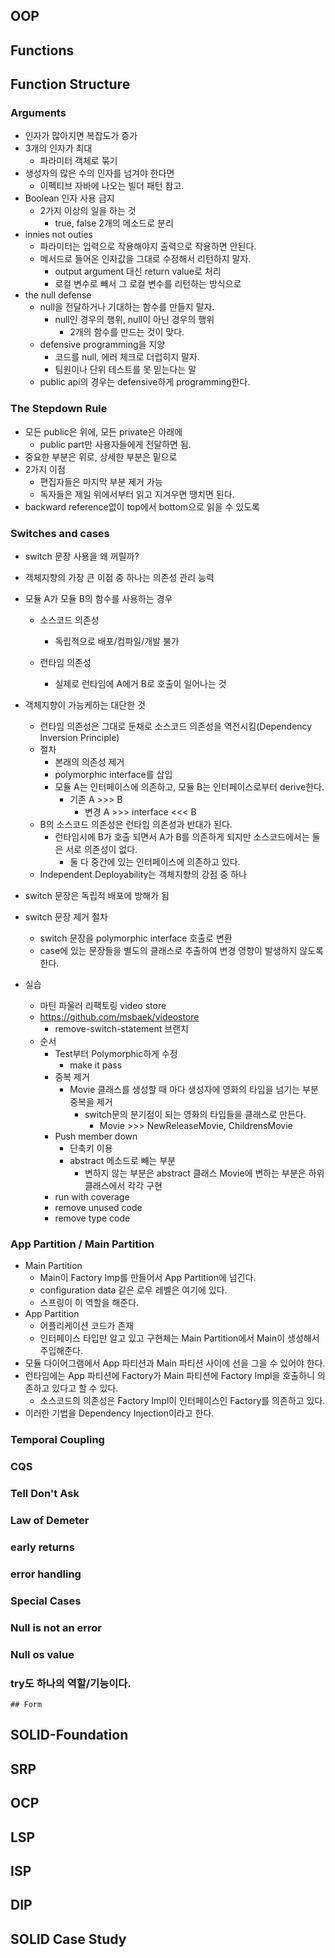 

## OOP



## Functions



## Function Structure



### Arguments

- 인자가 많아지면 복잡도가 증가
- 3개의 인자가 최대
  - 파라미터 객체로 묶기 
- 생성자의 많은 수의 인자를 넘겨야 한다면
  - 이펙티브 자바에 나오는 빌더 패턴 참고.
- Boolean 인자 사용 금지
  - 2가지 이상의 일을 하는 것
    - true, false 2개의 메소드로 분리
- innies not outies
  - 파라미터는 입력으로 작용해야지 출력으로 작용하면 안된다.
  - 메서드로 들어온 인자값을 그대로 수정해서 리턴하지 말자.
    - output argument 대신 return value로 처리
    - 로컬 변수로 빼서 그 로컬 변수를 리턴하는 방식으로
- the null defense
  - null을 전달하거나 기대하는 함수를 만들지 말자.
    - null인 경우의 행위, null이 아닌 경우의 행위
      - 2개의 함수를 만드는 것이 맞다.
  - defensive programming을 지양
    - 코드를 null, 에러 체크로 더럽히지 말자.
    - 팀원이나 단위 테스트를 못 믿는다는 말
  - public api의 경우는 defensive하게 programming한다.



### The Stepdown Rule

- 모든 public은 위에, 모든 private은 아래에
  - public part만 사용자들에게 전달하면 됨.
- 중요한 부분은 위로, 상세한 부분은 밑으로
- 2가지 이점
  - 편집자들은 마지막 부분 제거 가능
  - 독자들은 제일 위에서부터 읽고 지겨우면 땡치면 된다.
- backward reference없이 top에서 bottom으로 읽을 수 있도록



### Switches and cases

- switch 문장 사용을 왜 꺼릴까?

- 객체지향의 가장 큰 이점 중 하나는 의존성 관리 능력

- 모듈 A가 모듈 B의 함수를 사용하는 경우

  - 소스코드 의존성
    - 독립적으로 배포/컴파일/개발 불가

  - 런타임 의존성
    - 실제로 런타임에 A에거 B로 호출이 일어나는 것

- 객체지향이 가능케하는 대단한 것

  - 런타임 의존성은 그대로 둔채로 소스코드 의존성을 역전시킴(Dependency Inversion Principle)
  - 절차
    - 본래의 의존성 제거
    - polymorphic interface를 삽입
    - 모듈 A는 인터페이스에 의존하고, 모듈 B는 인터페이스로부터 derive한다.
      - 기존 A >>> B
        - 변경 A  >>> interface  <<<  B
  - B의 소스코드 의존성은 런타임 의존성과 반대가 된다.
    - 런타임시에 B가 호출 되면서 A가 B를 의존하게 되지만 소스코드에서는 둘은 서로 의존성이 없다.
      - 둘 다 중간에 있는 인터페이스에 의존하고 있다. 
  - Independent Deployability는 객체지향의 강점 중 하나

- switch 문장은 독립적 배포에 방해가 됨

- switch 문장 제거 절차

  - switch 문장을 polymorphic interface 호출로 변환
  - case에 있는 문장들을 별도의 클래스로 추출하여 변경 영향이 발생하지 않도록 한다.

- 실습

  - 마틴 파울러 리팩토링 video store
  - https://github.com/msbaek/videostore
    - remove-switch-statement 브랜치
  - 순서
    - Test부터 Polymorphic하게 수정
      - make it pass
    - 중복 제거
      - Movie 클래스를 생성할 때 마다 생성자에 영화의 타입을 넘기는 부분 중복을 제거 
        - switch문의 분기점이 되는 영화의 타입들을 클래스로 만든다.
          - Movie >>> NewReleaseMovie, ChildrensMovie
    - Push member down 
      - 단축키 이용
      - abstract 메소드로 빼는 부분
        - 변하지 않는 부분은 abstract 클래스 Movie에 변하는 부분은 하위 클래스에서 각각 구현
    - run with coverage
    - remove unused code
    - remove type code

  

### App Partition / Main Partition

- Main Partition
  - Main이 Factory Imp를 만들어서 App Partition에 넘긴다.
  - configuration data 같은 로우 레벨은 여기에 있다. 
  - 스프링이 이 역할을 해준다.
- App Partition
  - 어플리케이션 코드가 존재
  - 인터페이스 타입만 알고 있고 구현체는 Main Partition에서 Main이 생성해서 주입해준다.
- 모듈 다이어그램에서 App 파티션과 Main 파티션 사이에 선을 그을 수 있어야 한다.
- 런타임에는 App 파티션에 Factory가 Main 파티션에 Factory Impl을 호출하니 의존하고 있다고 할 수 있다.
  - 소스코드의 의존성은 Factory Impl이 인터페이스인 Factory를 의존하고 있다. 
- 이러한 기법을 Dependency Injection이라고 한다.



### Temporal Coupling



### CQS



### Tell Don't Ask



### Law of Demeter



### early returns



### error handling



### Special Cases



### Null is not an error



### Null os value



### try도 하나의 역할/기능이다.





	## Form





## SOLID-Foundation



## SRP



## OCP



## LSP



## ISP



## DIP



## SOLID Case Study





